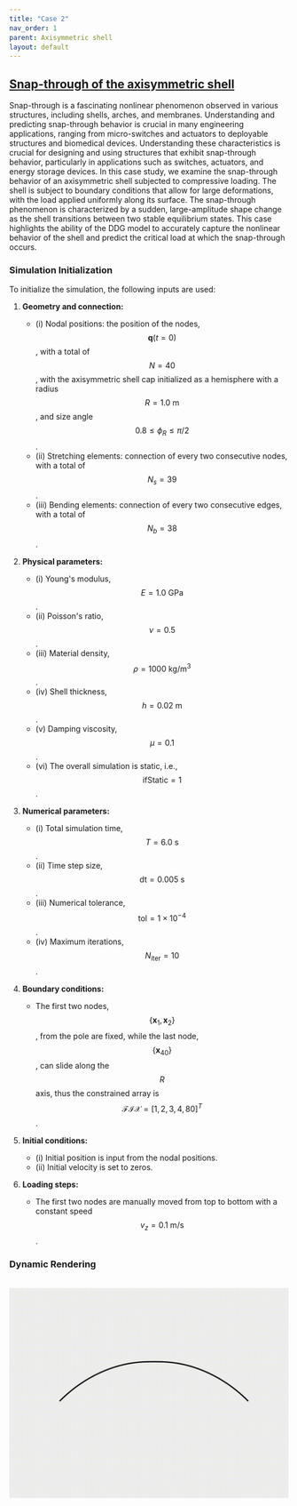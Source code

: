 ```yaml
---
title: "Case 2"
nav_order: 1
parent: Axisymmetric shell
layout: default
---
```


## [Snap-through of the axisymmetric shell](https://github.com/weicheng-huang-mechanics/DDG_Tutorial/tree/main/2d_surface/case_2)

Snap-through is a fascinating nonlinear phenomenon observed in various structures, including shells, arches, and membranes. Understanding and predicting snap-through behavior is crucial in many engineering applications, ranging from micro-switches and actuators to deployable structures and biomedical devices. Understanding these characteristics is crucial for designing and using structures that exhibit snap-through behavior, particularly in applications such as switches, actuators, and energy storage devices. In this case study, we examine the snap-through behavior of an axisymmetric shell subjected to compressive loading. The shell is subject to boundary conditions that allow for large deformations, with the load applied uniformly along its surface. The snap-through phenomenon is characterized by a sudden, large-amplitude shape change as the shell transitions between two stable equilibrium states. This case highlights the ability of the DDG model to accurately capture the nonlinear behavior of the shell and predict the critical load at which the snap-through occurs.


### Simulation Initialization

To initialize the simulation, the following inputs are used:

1. **Geometry and connection:**
   - (i) Nodal positions: the position of the nodes, $$\mathbf{q}(t=0)$$, with a total of $$N=40$$, with the axisymmetric shell cap initialized as a hemisphere with a radius $$R=1.0\mathrm{~m}$$, and size angle $$0.8 \le \phi_{R} \le \pi/2$$.
   - (ii) Stretching elements: connection of every two consecutive nodes, with a total of $$N_s=39$$.
   - (iii) Bending elements: connection of every two consecutive edges, with a total of $$N_b=38$$.

2. **Physical parameters:**
   - (i) Young's modulus, $$E = 1.0\mathrm{~GPa}$$.
   - (ii) Poisson's ratio, $$\nu = 0.5$$.
   - (iii) Material density, $$\rho = 1000\mathrm{~kg/m^3}$$.
   - (iv) Shell thickness, $$h = 0.02\mathrm{~m}$$.
   - (v) Damping viscosity, $$\mu = 0.1$$.
   - (vi) The overall simulation is static, i.e., $$\mathrm{ifStatic} = 1$$.

3. **Numerical parameters:**
   - (i) Total simulation time, $$T = 6.0\mathrm{~s}$$.
   - (ii) Time step size, $$\mathrm{dt} = 0.005\mathrm{~s}$$.
   - (iii) Numerical tolerance, $$\mathrm{tol} = 1 \times 10^{-4}$$.
   - (iv) Maximum iterations, $$N_{\mathrm{iter}} = 10$$.

4. **Boundary conditions:**
   - The first two nodes, $$\{\mathbf{x}_{1}, \mathbf{x}_{2}\}$$, from the pole are fixed, while the last node, $$\{\mathbf{x}_{40}\}$$, can slide along the $$R$$ axis, thus the constrained array is $$\mathcal{FIX} = [1,2,3,4,80]^{T}$$.

5. **Initial conditions:**
   - (i) Initial position is input from the nodal positions.
   - (ii) Initial velocity is set to zeros.

6. **Loading steps:**
   - The first two nodes are manually moved from top to bottom with a constant speed $$v_z = 0.1\mathrm{~m/s}$$.

### Dynamic Rendering
<br/><img src='../assets/videos/ashell_2.gif' width="600">
